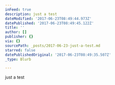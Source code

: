 ```yaml
---
inFeed: true
description: just a test
dateModified: '2017-06-23T08:49:44.973Z'
datePublished: '2017-06-23T08:49:45.122Z'
title: ''
author: []
publisher: {}
via: {}
sourcePath: _posts/2017-06-23-just-a-test.md
starred: false
datePublishedOriginal: '2017-06-23T08:49:35.507Z'
_type: Blurb

---
```

just a test